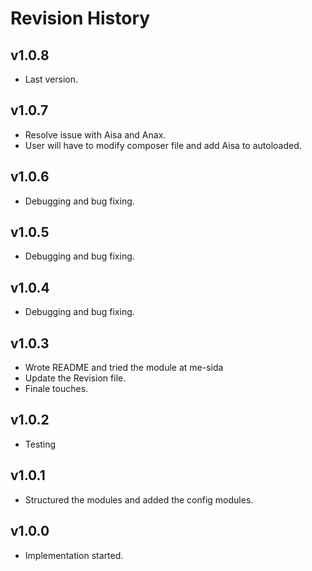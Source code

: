 Revision History
===================



v1.0.8
-------------------

* Last version.



v1.0.7
-------------------

* Resolve issue with Aisa and Anax.
* User will have to modify composer file and add Aisa to autoloaded.





v1.0.6
-------------------

* Debugging and bug fixing.






v1.0.5
-------------------

* Debugging and bug fixing.






v1.0.4
-------------------

* Debugging and bug fixing.


v1.0.3
-------------------

* Wrote README and tried the module at me-sida
* Update the Revision file.
* Finale touches.



v1.0.2
-------------------

* Testing



v1.0.1
-------------------

* Structured the modules and added the config modules.



v1.0.0
-------------------

* Implementation started.

